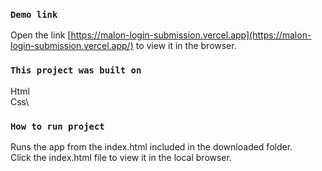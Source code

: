 ### `Demo link`
Open the link [https://malon-login-submission.vercel.app](https://malon-login-submission.vercel.app/) to view it in the browser.


### `This project was built on`
Html\
Css\


### `How to run project`
Runs the app from the index.html included in the downloaded folder.\
Click the index.html file to view it in the local browser.
